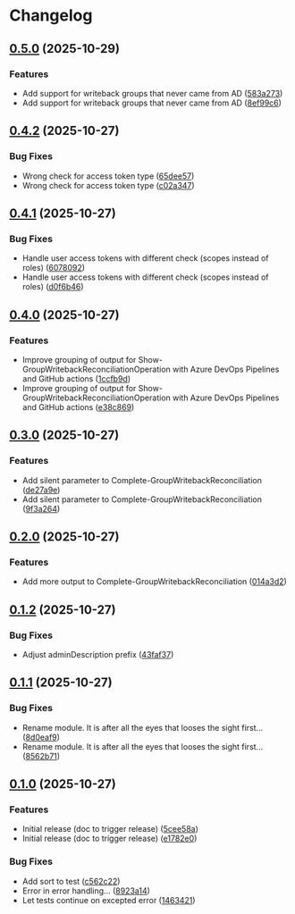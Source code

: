 # Changelog

## [0.5.0](https://github.com/fortytwoservices/powershell-module-groupwritebackreconciliation/compare/v0.4.2...v0.5.0) (2025-10-29)


### Features

* Add support for writeback groups that never came from AD ([583a273](https://github.com/fortytwoservices/powershell-module-groupwritebackreconciliation/commit/583a273e7c7a627b8312c391bd6ac3ddf80b9726))
* Add support for writeback groups that never came from AD ([8ef99c6](https://github.com/fortytwoservices/powershell-module-groupwritebackreconciliation/commit/8ef99c6a437374028b8ab355aee33caa3289dcaf))

## [0.4.2](https://github.com/fortytwoservices/powershell-module-groupwritebackreconciliation/compare/v0.4.1...v0.4.2) (2025-10-27)


### Bug Fixes

* Wrong check for access token type ([65dee57](https://github.com/fortytwoservices/powershell-module-groupwritebackreconciliation/commit/65dee573f86ca6ba10ab7ec623f07148eaa4a2d4))
* Wrong check for access token type ([c02a347](https://github.com/fortytwoservices/powershell-module-groupwritebackreconciliation/commit/c02a347ed2bd97a5e91c5617b3cdcc492c739e8d))

## [0.4.1](https://github.com/fortytwoservices/powershell-module-groupwritebackreconciliation/compare/v0.4.0...v0.4.1) (2025-10-27)


### Bug Fixes

* Handle user access tokens with different check (scopes instead of roles) ([6078092](https://github.com/fortytwoservices/powershell-module-groupwritebackreconciliation/commit/6078092ea112f6daef17dda546b0546832726f1e))
* Handle user access tokens with different check (scopes instead of roles) ([d0f6b46](https://github.com/fortytwoservices/powershell-module-groupwritebackreconciliation/commit/d0f6b4633008831c8fbb0cf993d17fde066f0d42))

## [0.4.0](https://github.com/fortytwoservices/powershell-module-groupwritebackreconciliation/compare/v0.3.0...v0.4.0) (2025-10-27)


### Features

* Improve grouping of output for Show-GroupWritebackReconciliationOperation with Azure DevOps Pipelines and GitHub actions ([1ccfb9d](https://github.com/fortytwoservices/powershell-module-groupwritebackreconciliation/commit/1ccfb9df090286e46168479bf2a393b9d61160b2))
* Improve grouping of output for Show-GroupWritebackReconciliationOperation with Azure DevOps Pipelines and GitHub actions ([e38c869](https://github.com/fortytwoservices/powershell-module-groupwritebackreconciliation/commit/e38c86985833c6badd58e56bb8192f58d06b21b2))

## [0.3.0](https://github.com/fortytwoservices/powershell-module-groupwritebackreconciliation/compare/v0.2.0...v0.3.0) (2025-10-27)


### Features

* Add silent parameter to Complete-GroupWritebackReconciliation ([de27a9e](https://github.com/fortytwoservices/powershell-module-groupwritebackreconciliation/commit/de27a9e70d17dc2520788f8e366b80d1e6784025))
* Add silent parameter to Complete-GroupWritebackReconciliation ([9f3a264](https://github.com/fortytwoservices/powershell-module-groupwritebackreconciliation/commit/9f3a2648b53b6e13c49ba59c7542f386acc0dc02))

## [0.2.0](https://github.com/fortytwoservices/powershell-module-groupwritebackreconciliation/compare/v0.1.2...v0.2.0) (2025-10-27)


### Features

* Add more output to Complete-GroupWritebackReconciliation ([014a3d2](https://github.com/fortytwoservices/powershell-module-groupwritebackreconciliation/commit/014a3d2a0bc199473a8d688e2bd2f635640a14b2))

## [0.1.2](https://github.com/fortytwoservices/powershell-module-groupwritebackreconciliation/compare/v0.1.1...v0.1.2) (2025-10-27)


### Bug Fixes

* Adjust adminDescription prefix ([43faf37](https://github.com/fortytwoservices/powershell-module-groupwritebackreconciliation/commit/43faf37b4ec756ac11f3e02f73f281f511bebada))

## [0.1.1](https://github.com/fortytwoservices/powershell-module-groupwritebackconsolidation/compare/v0.1.0...v0.1.1) (2025-10-27)


### Bug Fixes

* Rename module. It is after all the eyes that looses the sight first... ([8d0eaf9](https://github.com/fortytwoservices/powershell-module-groupwritebackconsolidation/commit/8d0eaf94d162707e4c63d0e54516784a51e2d555))
* Rename module. It is after all the eyes that looses the sight first... ([8562b71](https://github.com/fortytwoservices/powershell-module-groupwritebackconsolidation/commit/8562b7104a189440bac7b38e7cc977251f2032ab))

## [0.1.0](https://github.com/fortytwoservices/powershell-module-GroupWritebackReconciliation/compare/v0.0.1...v0.1.0) (2025-10-27)


### Features

* Initial release (doc to trigger release) ([5cee58a](https://github.com/fortytwoservices/powershell-module-GroupWritebackReconciliation/commit/5cee58a8d1c7ac1be110f252687fdee7652305bc))
* Initial release (doc to trigger release) ([e1782e0](https://github.com/fortytwoservices/powershell-module-GroupWritebackReconciliation/commit/e1782e0a89f33005643a8e0c656c3ccde59f452c))


### Bug Fixes

* Add sort to test ([c562c22](https://github.com/fortytwoservices/powershell-module-GroupWritebackReconciliation/commit/c562c2255e60c2af0d7abfc8dce6fdefb9b3dd51))
* Error in error handling... ([8923a14](https://github.com/fortytwoservices/powershell-module-GroupWritebackReconciliation/commit/8923a14d6cafa6f85ea718b4de60a5d8d623dff1))
* Let tests continue on excepted error ([1463421](https://github.com/fortytwoservices/powershell-module-GroupWritebackReconciliation/commit/1463421497f0bd56dd89b7525d7e1067b1a847a0))
